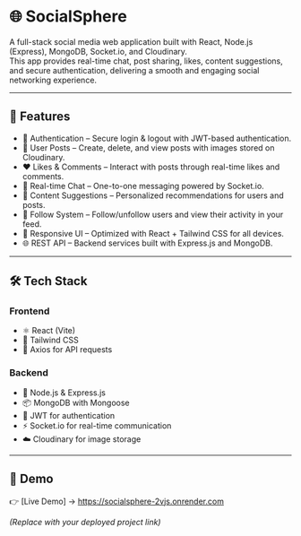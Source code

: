 # 🌐 SocialSphere  

A full-stack social media web application built with React, Node.js (Express), MongoDB, Socket.io, and Cloudinary.  
This app provides real-time chat, post sharing, likes, content suggestions, and secure authentication, delivering a smooth and engaging social networking experience.  

---

## 🚀 Features  

- 🔐 Authentication – Secure login & logout with JWT-based authentication.  
- 📝 User Posts – Create, delete, and view posts with images stored on Cloudinary.  
- ❤️ Likes & Comments – Interact with posts through real-time likes and comments.  
- 💬 Real-time Chat – One-to-one messaging powered by Socket.io.  
- 🎯 Content Suggestions – Personalized recommendations for users and posts.  
- 👥 Follow System – Follow/unfollow users and view their activity in your feed.  
- 📱 Responsive UI – Optimized with React + Tailwind CSS for all devices.  
- 🌐 REST API – Backend services built with Express.js and MongoDB.  

---

## 🛠️ Tech Stack  

### Frontend  
- ⚛️ React (Vite)  
- 🎨 Tailwind CSS  
- 🔄 Axios for API requests  

### Backend  
- 🚀 Node.js & Express.js  
- 📦 MongoDB with Mongoose  
- 🔐 JWT for authentication  
- ⚡ Socket.io for real-time communication  
- ☁️ Cloudinary for image storage  

---

## 🔗 Demo  

👉 [Live Demo] -> https://socialsphere-2vjs.onrender.com  

*(Replace with your deployed project link)*  